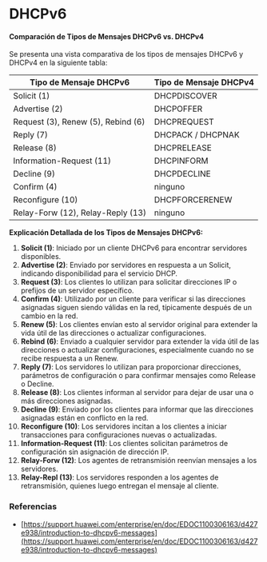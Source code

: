 # DHCPv6

#### Comparación de Tipos de Mensajes DHCPv6 vs. DHCPv4

Se presenta una vista comparativa de los tipos de mensajes DHCPv6 y DHCPv4 en la siguiente tabla:

| Tipo de Mensaje DHCPv6             | Tipo de Mensaje DHCPv4 |
| ---------------------------------- | ---------------------- |
| Solicit (1)                        | DHCPDISCOVER           |
| Advertise (2)                      | DHCPOFFER              |
| Request (3), Renew (5), Rebind (6) | DHCPREQUEST            |
| Reply (7)                          | DHCPACK / DHCPNAK      |
| Release (8)                        | DHCPRELEASE            |
| Information-Request (11)           | DHCPINFORM             |
| Decline (9)                        | DHCPDECLINE            |
| Confirm (4)                        | ninguno                |
| Reconfigure (10)                   | DHCPFORCERENEW         |
| Relay-Forw (12), Relay-Reply (13)  | ninguno                |

**Explicación Detallada de los Tipos de Mensajes DHCPv6:**

1. **Solicit (1)**: Iniciado por un cliente DHCPv6 para encontrar servidores disponibles.
2. **Advertise (2)**: Enviado por servidores en respuesta a un Solicit, indicando disponibilidad para el servicio DHCP.
3. **Request (3)**: Los clientes lo utilizan para solicitar direcciones IP o prefijos de un servidor específico.
4. **Confirm (4)**: Utilizado por un cliente para verificar si las direcciones asignadas siguen siendo válidas en la red, típicamente después de un cambio en la red.
5. **Renew (5)**: Los clientes envían esto al servidor original para extender la vida útil de las direcciones o actualizar configuraciones.
6. **Rebind (6)**: Enviado a cualquier servidor para extender la vida útil de las direcciones o actualizar configuraciones, especialmente cuando no se recibe respuesta a un Renew.
7. **Reply (7)**: Los servidores lo utilizan para proporcionar direcciones, parámetros de configuración o para confirmar mensajes como Release o Decline.
8. **Release (8)**: Los clientes informan al servidor para dejar de usar una o más direcciones asignadas.
9. **Decline (9)**: Enviado por los clientes para informar que las direcciones asignadas están en conflicto en la red.
10. **Reconfigure (10)**: Los servidores incitan a los clientes a iniciar transacciones para configuraciones nuevas o actualizadas.
11. **Information-Request (11)**: Los clientes solicitan parámetros de configuración sin asignación de dirección IP.
12. **Relay-Forw (12)**: Los agentes de retransmisión reenvían mensajes a los servidores.
13. **Relay-Repl (13)**: Los servidores responden a los agentes de retransmisión, quienes luego entregan el mensaje al cliente.

### Referencias

* [https://support.huawei.com/enterprise/en/doc/EDOC1100306163/d427e938/introduction-to-dhcpv6-messages](https://support.huawei.com/enterprise/en/doc/EDOC1100306163/d427e938/introduction-to-dhcpv6-messages)
